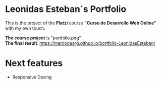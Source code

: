
# Leonidas Esteban´s Portfolio

This is the project of the **Platzi** course **"Curso de Desarrollo Web Online"** with my own touch.

**The course project** is "portfolio.png" <br/>
**The final result**:  https://marcodearg.github.io/portfolio-LeonidasEsteban/


# Next features

 - Responsive Desing
